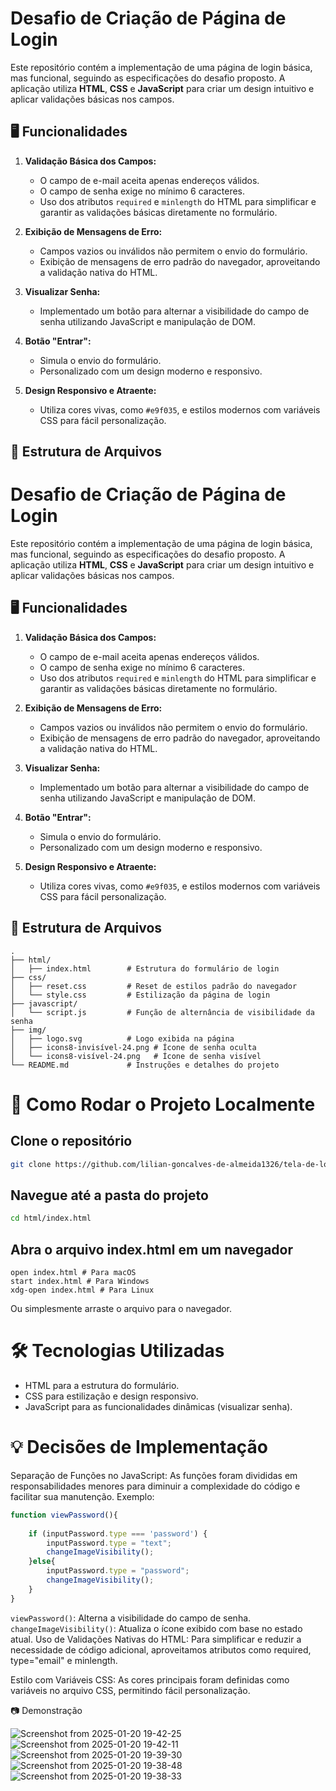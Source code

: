 # Desafio de Criação de Página de Login

Este repositório contém a implementação de uma página de login básica, mas funcional, seguindo as especificações do desafio proposto. A aplicação utiliza **HTML**, **CSS** e **JavaScript** para criar um design intuitivo e aplicar validações básicas nos campos.

## 🖥️ Funcionalidades

1. **Validação Básica dos Campos:**
   - O campo de e-mail aceita apenas endereços válidos.
   - O campo de senha exige no mínimo 6 caracteres.
   - Uso dos atributos `required` e `minlength` do HTML para simplificar e garantir as validações básicas diretamente no formulário.

2. **Exibição de Mensagens de Erro:**
   - Campos vazios ou inválidos não permitem o envio do formulário.
   - Exibição de mensagens de erro padrão do navegador, aproveitando a validação nativa do HTML.

3. **Visualizar Senha:**
   - Implementado um botão para alternar a visibilidade do campo de senha utilizando JavaScript e manipulação de DOM.

4. **Botão "Entrar":**
   - Simula o envio do formulário.
   - Personalizado com um design moderno e responsivo.

5. **Design Responsivo e Atraente:**
   - Utiliza cores vivas, como `#e9f035`, e estilos modernos com variáveis CSS para fácil personalização.

## 📂 Estrutura de Arquivos
# Desafio de Criação de Página de Login

Este repositório contém a implementação de uma página de login básica, mas funcional, seguindo as especificações do desafio proposto. A aplicação utiliza **HTML**, **CSS** e **JavaScript** para criar um design intuitivo e aplicar validações básicas nos campos.

## 🖥️ Funcionalidades

1. **Validação Básica dos Campos:**
   - O campo de e-mail aceita apenas endereços válidos.
   - O campo de senha exige no mínimo 6 caracteres.
   - Uso dos atributos `required` e `minlength` do HTML para simplificar e garantir as validações básicas diretamente no formulário.

2. **Exibição de Mensagens de Erro:**
   - Campos vazios ou inválidos não permitem o envio do formulário.
   - Exibição de mensagens de erro padrão do navegador, aproveitando a validação nativa do HTML.

3. **Visualizar Senha:**
   - Implementado um botão para alternar a visibilidade do campo de senha utilizando JavaScript e manipulação de DOM.

4. **Botão "Entrar":**
   - Simula o envio do formulário.
   - Personalizado com um design moderno e responsivo.

5. **Design Responsivo e Atraente:**
   - Utiliza cores vivas, como `#e9f035`, e estilos modernos com variáveis CSS para fácil personalização.

## 📂 Estrutura de Arquivos

```plaintext
.
├── html/
│   ├── index.html        # Estrutura do formulário de login
├── css/
│   ├── reset.css         # Reset de estilos padrão do navegador
│   └── style.css         # Estilização da página de login
├── javascript/
│   └── script.js         # Função de alternância de visibilidade da senha
├── img/
│   ├── logo.svg          # Logo exibida na página
│   ├── icons8-invisível-24.png # Ícone de senha oculta
│   └── icons8-visível-24.png   # Ícone de senha visível
└── README.md             # Instruções e detalhes do projeto
```

# 🚀 Como Rodar o Projeto Localmente


## Clone o repositório
  ```bash
  git clone https://github.com/lilian-goncalves-de-almeida1326/tela-de-login-simples.git
```

## Navegue até a pasta do projeto
 ```bash
cd html/index.html
```

## Abra o arquivo index.html em um navegador
```
open index.html # Para macOS
start index.html # Para Windows
xdg-open index.html # Para Linux
```

Ou simplesmente arraste o arquivo para o navegador.

# 🛠️ Tecnologias Utilizadas
- HTML para a estrutura do formulário.
- CSS para estilização e design responsivo.
- JavaScript para as funcionalidades dinâmicas (visualizar senha).

# 💡 Decisões de Implementação
Separação de Funções no JavaScript: As funções foram divididas em responsabilidades menores para diminuir a complexidade do código e facilitar sua manutenção. Exemplo:
```javascript
function viewPassword(){
    
    if (inputPassword.type === 'password') {
        inputPassword.type = "text";
        changeImageVisibility();
    }else{
        inputPassword.type = "password";
        changeImageVisibility();
    }
}

```

`viewPassword()`: Alterna a visibilidade do campo de senha.
`changeImageVisibility()`: Atualiza o ícone exibido com base no estado atual.
Uso de Validações Nativas do HTML: Para simplificar e reduzir a necessidade de código adicional, aproveitamos atributos como required, type="email" e minlength.

Estilo com Variáveis CSS: As cores principais foram definidas como variáveis no arquivo CSS, permitindo fácil personalização.

📷 Demonstração

![Screenshot from 2025-01-20 19-42-25](https://github.com/user-attachments/assets/17d7be0d-f7a4-4fab-97fd-70dc61728823)
![Screenshot from 2025-01-20 19-42-11](https://github.com/user-attachments/assets/86c4da88-a582-4056-a831-6964b60e24ca)
![Screenshot from 2025-01-20 19-39-30](https://github.com/user-attachments/assets/81b6b24d-ce7a-4a38-8104-3ad33a031e89)
![Screenshot from 2025-01-20 19-38-48](https://github.com/user-attachments/assets/cd7c5850-be1a-4091-950e-d0d4013d01ef)
![Screenshot from 2025-01-20 19-38-33](https://github.com/user-attachments/assets/630289ed-a868-4df2-8911-194f5a341a16)

